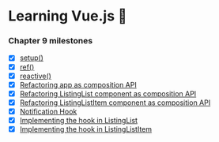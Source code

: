 # Learning Vue.js :tada:

### Chapter 9 milestones

- [x] [setup()](../../tree/chapter-9/MyComponent.vue#L9-L21)
- [x] [ref()](../../tree/chapter-9/MyComponent.vue#L16-L31)
- [x] [reactive()](../../tree/chapter-9/MyComponent.vue#L32-L60)
- [x] [Refactoring app as composition API](../../tree/chapter-9/composition-api/src/app/App.vue#L17-L87)
- [x] [Refactoring ListingList component as composition API](../../tree/chapter-9/composition-api/src/app/components/ListingList.vue#L15-L78)
- [x] [Refactoring ListingListItem component as composition API](../../tree/chapter-9/composition-api/src/app/components/ListingListItem.vue#L36-L78)
- [x] [Notification Hook](./composition-api/src/app/hooks/useNotification.js)
- [x] [Implementing the hook in ListingList](../../tree/chapter-9/composition-api/src/app/components/ListingList.vue#L58-L74)
- [x] [Implementing the hook in ListingListItem](../../tree/chapter-9/composition-api/src/app/components/ListingListItem.vue#L50-L63)
